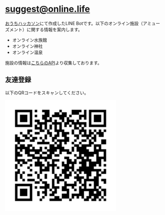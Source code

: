 # suggest@online.life

[おうちハッカソン](https://connpass.com/event/174573/)にて作成したLINE Botです。以下のオンライン施設（アミューズメント）に関する情報を案内します。

- オンライン水族館
- オンライン神社
- オンライン温泉

施設の情報は[こちらのAPI](https://github.com/ufoo68/online-amusement-api)より収集しております。

## 友達登録

以下のQRコードをスキャンしてください。

![QR](./assets/QR.png)
